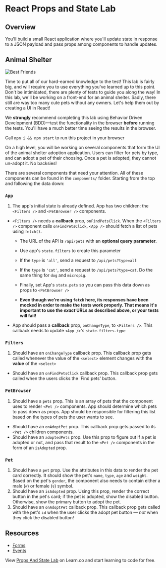 # React Props and State Lab

## Overview

You'll build a small React application where you'll update state in response to a JSON payload and pass props among components to handle updates.

## Animal Shelter

![Best Friends](https://media.giphy.com/media/xTiTnz5OOUn49wKbg4/giphy.gif)

Time to put all of our hard-earned knowledge to the test! This lab is fairly big, and will require you to use everything you've learned up
to this point. Don't be intimidated, there are plenty of tests to guide you
along the way! In this lab, we'll be working on a front-end for an animal
shelter. Sadly, there still are way too many cute pets without any owners. Let's
help them out by creating a UI in React!

We **strongly** recommend completing this lab using Behavior Driven Development (BDD)––test the functionality in the browser **before** running the tests. You'll have a much better time seeing the results in the browser.

Call `npm i && npm start` to run this project in your browser

On a high level, you will be working on several components that form the UI of the animal shelter adoption application. Users can filter for pets by type, and can adopt a pet of their choosing. Once a pet is adopted, they cannot un-adopt it. No backsies!

There are several components that need your attention. All of these components can be found in the `components/` folder. Starting from the top and following the data down:

### `App`

1.  The app's initial state is already defined. App has two children: the `<Filters />` and `<PetBrowser />` components.

* `<Filters />` needs a **callback** prop, `onFindPetsClick`. When the `<Filters />` component calls `onFindPetsClick`, `<App />` should fetch a list of pets using `fetch()`.

  * The URL of the API is `/api/pets` with an **optional query parameter**.
  * Use app's `state.filters` to create this parameter
  * If the `type` is `'all'`, send a request to `/api/pets?type=all`
  * If the `type` is `'cat'`, send a request to `/api/pets?type=cat`. Do the same thing for `dog` and `micropig`.
  * Finally, set App's `state.pets` so you can pass this data down as props to `<PetBrowser />`

  * **Even though we're using `fetch` here, its responses have been mocked in order to make the tests work properly. That means it's important to use the _exact_ URLs as described above, or your tests will fail!**

* App should pass a **callback** prop, `onChangeType`, to `<Filters />`. This callback needs to update `<App />`'s `state.filters.type`

### `Filters`

1.  Should have an `onChangeType` callback prop. This callback prop gets called whenever the value of the `<select>` element changes with the **value** of the `<select>`

* Should have an `onFindPetsClick` callback prop. This callback prop gets called when the users clicks the 'Find pets' button.

### `PetBrowser`

1.  Should have a `pets` prop. This is an array of pets that the component uses to render `<Pet />` components. App should determine which pets to pass down as props. App should be responsible for filtering this list based on the types of pets the user wants to see.

* Should have an `onAdoptPet` prop. This callback prop gets passed to its `<Pet />` children components.
* Should have an `adoptedPets` prop. Use this prop to figure out if a pet is adopted or not, and pass that result to the `<Pet />` components in the form of an `isAdopted` prop.

### `Pet`

1.  Should have a `pet` prop. Use the attributes in this data to render the pet card correctly. It should show the pet's `name`, `type`, `age` and `weight`. Based on the pet's `gender`, the component also needs to contain either a male (`♂`) or female (`♀`) symbol.
2.  Should have an `isAdopted` prop. Using this prop, render the correct button in the pet's card; if the pet is adopted, show the disabled button. Otherwise, show the primary button to adopt the pet.
3.  Should have an `onAdoptPet` callback prop. This callback prop gets called with the pet's `id` when the user clicks the adopt pet button — _not_ when they click the disabled button!

## Resources

* [Forms](https://facebook.github.io/react/docs/forms.html)
* [Events](https://facebook.github.io/react/docs/events.html)

<p class='util--hide'>View <a href='https://learn.co/lessons/react-props-and-state-lab'>Props And State Lab</a> on Learn.co and start learning to code for free.</p>
